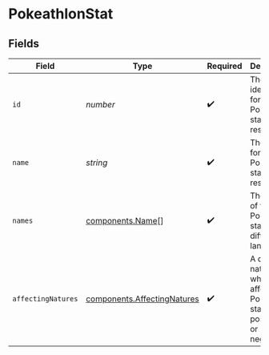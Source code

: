 # PokeathlonStat


## Fields

| Field                                                                          | Type                                                                           | Required                                                                       | Description                                                                    | Example                                                                        |
| ------------------------------------------------------------------------------ | ------------------------------------------------------------------------------ | ------------------------------------------------------------------------------ | ------------------------------------------------------------------------------ | ------------------------------------------------------------------------------ |
| `id`                                                                           | *number*                                                                       | :heavy_check_mark:                                                             | The identifier for this Pokéathlon stat resource                               | 1                                                                              |
| `name`                                                                         | *string*                                                                       | :heavy_check_mark:                                                             | The name for this Pokéathlon stat resource                                     | speed                                                                          |
| `names`                                                                        | [components.Name](../../models/components/name.md)[]                           | :heavy_check_mark:                                                             | The name of this Pokéathlon stat listed in different languages                 |                                                                                |
| `affectingNatures`                                                             | [components.AffectingNatures](../../models/components/affectingnatures.md)     | :heavy_check_mark:                                                             | A detail of natures which affect this Pokéathlon stat positively or negatively |                                                                                |